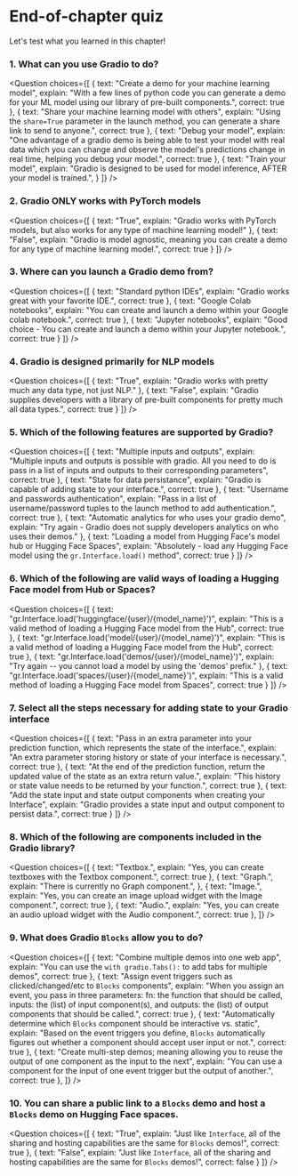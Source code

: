 <!-- DISABLE-FRONTMATTER-SECTIONS -->

# End-of-chapter quiz

Let's test what you learned in this chapter!

### 1. What can you use Gradio to do?

<Question
	choices={[
        {
			text: "Create a demo for your machine learning model",
			explain: "With a few lines of python code you can generate a demo for your ML model using our library of pre-built components.",
			correct: true
		},
		{
			text: "Share your machine learning model with others",
			explain: "Using the <code>share=True</code> parameter in the launch method, you can generate a share link to send to anyone.",
            correct: true
		},
		{
			text: "Debug your model",
			explain: "One advantage of a gradio demo is being able to test your model with real data which you can change and observe the model's predictions change in real time, helping you debug your model.",
			correct: true
		},
		{
			text: "Train your model",
			explain: "Gradio is designed to be used for model inference, AFTER your model is trained.",
		}
	]}
/>

### 2. Gradio ONLY works with PyTorch models

<Question
	choices={[
        {
			text: "True",
			explain: "Gradio works with PyTorch models, but also works for any type of machine learning model!"
        },
        {
			text: "False",
			explain: "Gradio is model agnostic, meaning you can create a demo for any type of machine learning model.",
			correct: true
        }
	]}
/>

### 3. Where can you launch a Gradio demo from?

<Question
	choices={[
        {
			text: "Standard python IDEs",
			explain: "Gradio works great with your favorite IDE.",
            correct: true
        },
        {
			text: "Google Colab notebooks",
			explain: "You can create and launch a demo within your Google colab notebook.",
			correct: true
        },
        {
			text: "Jupyter notebooks",
			explain: "Good choice - You can create and launch a demo within your Jupyter notebook.",
			correct: true
        }
	]}
/>

### 4. Gradio is designed primarily for NLP models

<Question
	choices={[
        {
			text: "True",
			explain: "Gradio works with pretty much any data type, not just NLP."
        },
        {
			text: "False",
			explain: "Gradio supplies developers with a library of pre-built components for pretty much all data types.",
            correct: true
        }
	]}
/>

### 5. Which of the following features are supported by Gradio?

<Question
	choices={[
        {
			text: "Multiple inputs and outputs",
			explain: "Multiple inputs and outputs is possible with gradio. All you need to do is pass in a list of inputs and outputs to their corresponding parameters",
            correct: true
        },
        {
			text: "State for data persistance",
			explain: "Gradio is capable of adding state to your interface.",
			correct: true
        },
        {
			text: "Username and passwords authentication",
			explain: "Pass in a list of username/password tuples to the launch method to add authentication.",
			correct: true
        },
        {
			text: "Automatic analytics for who uses your gradio demo",
			explain: "Try again - Gradio does not supply developers analytics on who uses their demos."
        },
        {
			text: "Loading a model from Hugging Face's model hub or Hugging Face Spaces",
			explain: "Absolutely - load any Hugging Face model using the <code>gr.Interface.load()</code> method",
			correct: true
        }
	]}
/>

### 6. Which of the following are valid ways of loading a Hugging Face model from Hub or Spaces?

<Question
	choices={[
        {
			text: "gr.Interface.load('huggingface/{user}/{model_name}')",
			explain: "This is a valid method of loading a Hugging Face model from the Hub",
            correct: true
        },
        {
			text: "gr.Interface.load('model/{user}/{model_name}')",
			explain: "This is a valid method of loading a Hugging Face model from the Hub",
			correct: true
        },
        {
			text: "gr.Interface.load('demos/{user}/{model_name}')",
			explain: "Try again -- you cannot load a model by using the 'demos' prefix."
        },
        {
			text: "gr.Interface.load('spaces/{user}/{model_name}')",
			explain: "This is a valid method of loading a Hugging Face model from Spaces",
			correct: true
        }
	]}
/>

### 7. Select all the steps necessary for adding state to your Gradio interface

<Question
	choices={[
        {
			text: "Pass in an extra parameter into your prediction function, which represents the state of the interface.",
			explain: "An extra parameter storing history or state of your interface is necessary.",
            correct: true
        },
        {
			text: "At the end of the prediction function, return the updated value of the state as an extra return value.",
			explain: "This history or state value needs to be returned by your function.",
            correct: true
        },
        {
			text: "Add the state input and state output components when creating your Interface",
			explain: "Gradio provides a state input and output component to persist data.",
            correct: true
        }
	]}
/>

### 8. Which of the following are components included in the Gradio library?

<Question
	choices={[
        {
			text: "Textbox.",
			explain: "Yes, you can create textboxes with the Textbox component.",
            correct: true
        },
        {
			text: "Graph.",
			explain: "There is currently no Graph component.",
        },
        {
			text: "Image.",
			explain: "Yes, you can create an image upload widget with the Image component.",
            correct: true
        },
        {
			text: "Audio.",
			explain: "Yes, you can create an audio upload widget with the Audio component.",
            correct: true
        },
	]}
/>

### 9. What does Gradio `Blocks` allow you to do?

<Question
	choices={[
        {
			text: "Combine multiple demos into one web app",
			explain: "You can use the `with gradio.Tabs():` to add tabs for multiple demos",
			correct: true
        },
        {
			text: "Assign event triggers such as clicked/changed/etc to `Blocks` components",
			explain: "When you assign an event, you pass in three parameters: fn: the function that should be called, inputs: the (list) of input component(s), and outputs: the (list) of output components that should be called.",
			correct: true
        },
        {
			text: "Automatically determine which `Blocks` component should be interactive vs. static",
			explain: "Based on the event triggers you define, `Blocks` automatically figures out whether a component should accept user input or not.",
			correct: true
        },
		 {
			text: "Create multi-step demos; meaning allowing you to reuse the output of one component as the input to the next",
			explain: "You can use a component for the input of one event trigger but the output of another.",
            correct: true
        },
	]}
/>

### 10. You can share a public link to a `Blocks` demo and host a `Blocks` demo on Hugging Face spaces.

<Question
	choices={[
        {
			text: "True",
			explain: "Just like `Interface`, all of the sharing and hosting capabilities are the same for `Blocks` demos!",
			correct: true
        },
        {
			text: "False",
			explain: "Just like `Interface`, all of the sharing and hosting capabilities are the same for `Blocks` demos!",
			correct: false
        }
	]}
/>
